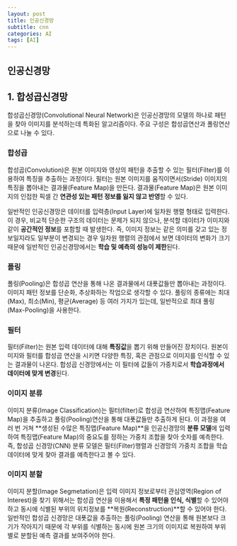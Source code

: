 ```yaml
---
layout: post
title: 인공신경망
subtitle: cnn
categories: AI
tags: [AI]
---
```


## 인공신경망

## 1. 합성곱신경망

합성곱신경망(Convolutional Neural Network)은 인공신경망의 모델의 하나로 패턴을 찾아 이미지를 분석하는데 특화된 알고리즘이다.
주요 구성은 합성곱연산과 폴링연산으로 나눌 수 있다.

### 합성곱

합성곱(Convolution)은 원본 이미지와 영상의 패턴을 추출할 수 있는 필터(Filter)를 이용하여 특징을 추출하는 과정이다. 필터는 원본 이미지를 움직이면서(Stride) 이미지의 특징을 뽑아내는 결과물(Feature Map)을 만든다. 결과물(Feature Map)은 원본 이미지의 인접한 픽셀 간 **연관성 있는 패턴 정보를 잃지 않고 반영**할 수 있다.

일반적인 인공신경망은 데이터를 입력층(Input Layer)에 일차원 행렬 형태로 입력한다. 이 경우, 비교적 단순한 구조의 데이터는 문제가 되지 않으나, 분석할 데이터가 이미지와 같이 **공간적인 정보**를 포함할 때 발생한다. 즉, 이미지 정보는 같은 의미를 갖고 있는 정보일지라도 일부분이 변경되는 경우 일차원 행렬의 관점에서 보면 데이터의 변화가 크기 때문에 일반적인 인공신경망에서는 **학습 및 예측의 성능이 제한**된다.

### 폴링

폴링(Pooling)은 합성곱 연산을 통해 나온 결과물에서 대푯값들만 뽑아내는 과정이다. 이미지 패턴 정보를 단순화, 추상화하는 작업으로 생각할 수 있다. 풀링의 종류에는 최대(Max), 최소(Min), 평균(Average) 등 여러 가지가 있는데, 일반적으로 최대 풀링(Max-Pooling)을 사용한다.

### 필터

필터(Filter)는 원본 입력 데이터에 대해 **특징값**을 뽑기 위해 만들어진 장치이다. 원본이미지와 필터를 합성곱 연산을 시키면 다양한 특징, 혹은 관점으로 이미지를 인식할 수 있는 결과물이 나온다. 합성곱 신경망에서는 이 필터에 값들이 가중치로서 **학습과정에서 데이터에 맞게 변경**된다.

### 이미지 분류

이미지 분류(Image Classification)는 필터(filter)로 합성곱 연산하여 특징맵(Feature Map)을 추출하고 풀링(Pooling)연산을 통해 대푯값들만 추출하게 된다. 이 과정을 여러 번 거쳐 **생성된 수많은 특징맵(Feature Map)**을 인공신경망의 **분류 모델**에 입력하여 특징맵(Feature Map)의 중요도를 정하는 가중치 조합을 찾아 숫자를 예측한다. 즉, 합성곱
신경망(CNN) 분류 모델은 필터(Filter)행렬과 신경망의 가중치 조합을 학습데이터에 맞게 찾아 결과를 예측한다고 볼 수 있다.

### 이미지 분할

이미지 분할(Image Segmetation)은 입력 이미지 정보로부터 관심영역(Region of Interest)을 찾기 위해서는 합성곱 연산을 이용해서 **특정 패턴을 인식, 식별**할 수 있어야 하고 동시에 식별된 부위의 위치정보를 **복원(Reconstruction)**할 수 있어야 한다. 일반적인 합성곱 신경망은 대푯값을 추출하는 풀링(Pooling) 연산을 통해 원본보다 크기가 작아지기
때문에 각 부위를 식별하는 동시에 원본 크기의 이미지로 복원하여 부위별로 분할된 예측 결과를 보여주어야 한다.
